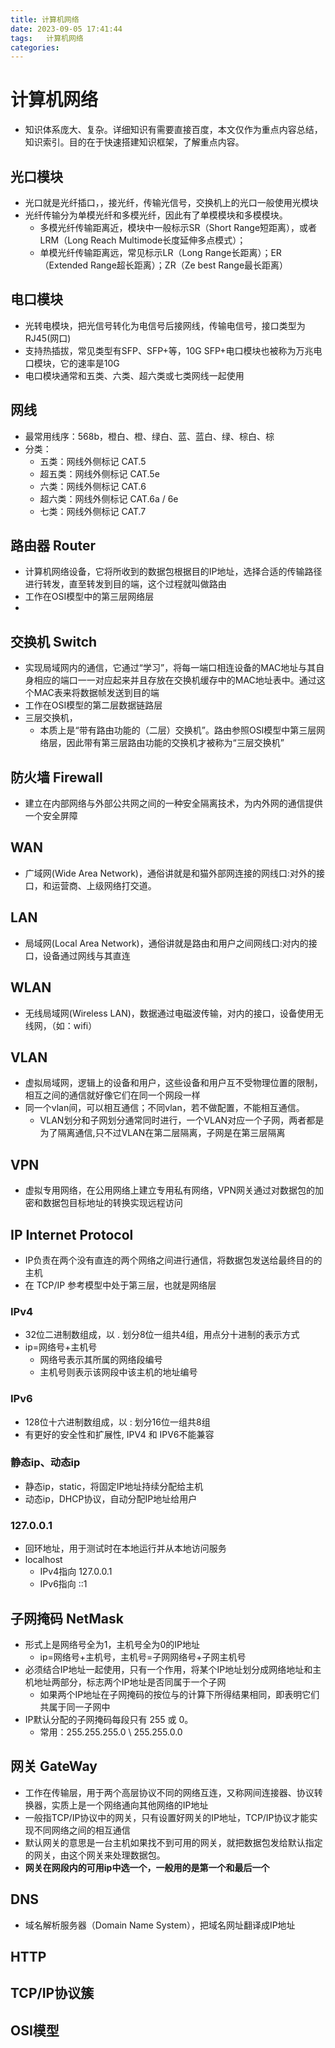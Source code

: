 ```yaml
---
title: 计算机网络
date: 2023-09-05 17:41:44
tags:	计算机网络
categories:	
---
```


# 计算机网络

* 知识体系庞大、复杂。详细知识有需要直接百度，本文仅作为重点内容总结，知识索引。目的在于快速搭建知识框架，了解重点内容。


## 光口模块
* 光口就是光纤插口，，接光纤，传输光信号，交换机上的光口一般使用光模块
* 光纤传输分为单模光纤和多模光纤，因此有了单模模块和多模模块。
  * 多模光纤传输距离近，模块中一般标示SR（Short Range短距离），或者LRM（Long Reach Multimode长度延伸多点模式）；
  * 单模光纤传输距离远，常见标示LR（Long Range长距离）；ER（Extended Range超长距离）；ZR（Ze best Range最长距离）

## 电口模块
* 光转电模块，把光信号转化为电信号后接网线，传输电信号，接口类型为RJ45(网口)
* 支持热插拔，常见类型有SFP、SFP+等，10G SFP+电口模块也被称为万兆电口模块，它的速率是10G
* 电口模块通常和五类、六类、超六类或七类网线一起使用

## 网线
* 最常用线序：568b，橙白、橙、绿白、蓝、蓝白、绿、棕白、棕
* 分类：
  * 五类：网线外侧标记 CAT.5
  * 超五类：网线外侧标记 CAT.5e 
  * 六类：网线外侧标记 CAT.6 
  * 超六类：网线外侧标记 CAT.6a / 6e 
  * 七类：网线外侧标记 CAT.7

## 路由器 Router
* 计算机网络设备，它将所收到的数据包根据目的IP地址，选择合适的传输路径进行转发，直至转发到目的端，这个过程就叫做路由
* 工作在OSI模型中的第三层网络层
* 


## 交换机 Switch
* 实现局域网内的通信，它通过“学习”，将每一端口相连设备的MAC地址与其自身相应的端口一一对应起来并且存放在交换机缓存中的MAC地址表中。通过这个MAC表来将数据帧发送到目的端
* 工作在OSI模型的第二层数据链路层
* 三层交换机，
  * 本质上是“带有路由功能的（二层）交换机”。路由参照OSI模型中第三层网络层，因此带有第三层路由功能的交换机才被称为“三层交换机”

## 防火墙 Firewall
* 建立在内部网络与外部公共网之间的一种安全隔离技术，为内外网的通信提供一个安全屏障



## WAN
* 广域网(Wide Area Network)，通俗讲就是和猫外部网连接的网线口:对外的接口，和运营商、上级网络打交道。

## LAN
* 局域网(Local Area Network)，通俗讲就是路由和用户之间网线口:对内的接口，设备通过网线与其直连

## WLAN
* 无线局域网(Wireless LAN)，数据通过电磁波传输，对内的接口，设备使用无线网，（如：wifi）


## VLAN
* 虚拟局域网，逻辑上的设备和用户，这些设备和用户互不受物理位置的限制，相互之间的通信就好像它们在同一个网段一样
* 同一个vlan间，可以相互通信；不同vlan，若不做配置，不能相互通信。
  * VLAN划分和子网划分通常同时进行，一个VLAN对应一个子网，两者都是为了隔离通信,只不过VLAN在第二层隔离，子网是在第三层隔离


## VPN
* 虚拟专用网络，在公用网络上建立专用私有网络，VPN网关通过对数据包的加密和数据包目标地址的转换实现远程访问


## IP Internet Protocol
* IP负责在两个没有直连的两个网络之间进行通信，将数据包发送给最终目的的主机
* 在 TCP/IP 参考模型中处于第三层，也就是网络层
  
### IPv4
* 32位二进制数组成，以 . 划分8位一组共4组，用点分十进制的表示方式
* ip=网络号+主机号
  * 网络号表示其所属的网络段编号
  * 主机号则表示该网段中该主机的地址编号

### IPv6
* 128位十六进制数组成，以 : 划分16位一组共8组
* 有更好的安全性和扩展性,  IPV4 和 IPV6不能兼容

### 静态ip、动态ip
* 静态ip，static，将固定IP地址持续分配给主机
* 动态ip，DHCP协议，自动分配IP地址给用户

### 127.0.0.1
* 回环地址，用于测试时在本地运行并从本地访问服务
* localhost
  * IPv4指向  127.0.0.1
  * IPv6指向  ::1


## 子网掩码 NetMask
* 形式上是网络号全为1，主机号全为0的IP地址
  * ip=网络号+主机号，主机号=子网网络号+子网主机号
* 必须结合IP地址一起使用，只有一个作用，将某个IP地址划分成网络地址和主机地址两部分，标志两个IP地址是否同属于一个子网
  * 如果两个IP地址在子网掩码的按位与的计算下所得结果相同，即表明它们共属于同一子网中
* IP默认分配的子网掩码每段只有 255 或 0。
  * 常用：255.255.255.0   \   255.255.0.0

## 网关 GateWay
* 工作在传输层，用于两个高层协议不同的网络互连，又称网间连接器、协议转换器，实质上是一个网络通向其他网络的IP地址
* 一般指TCP/IP协议中的网关，只有设置好网关的IP地址，TCP/IP协议才能实现不同网络之间的相互通信
* 默认网关的意思是一台主机如果找不到可用的网关，就把数据包发给默认指定的网关，由这个网关来处理数据包。
* **网关在网段内的可用ip中选一个，一般用的是第一个和最后一个**


## DNS
* 域名解析服务器（Domain Name System），把域名网址翻译成IP地址

## HTTP

## TCP/IP协议簇

## OSI模型
